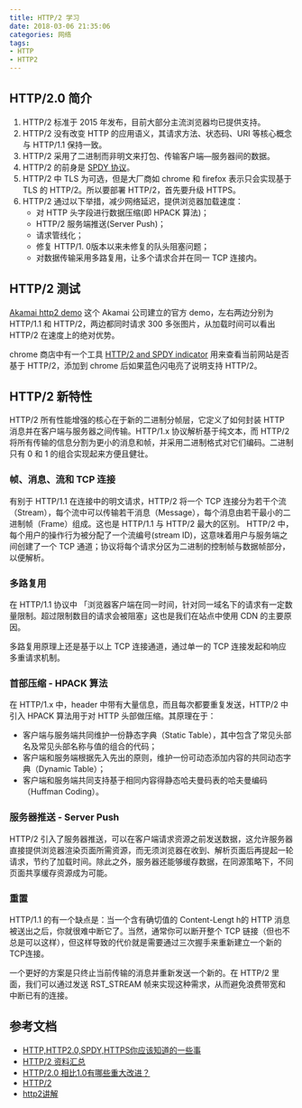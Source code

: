 ```yaml
---
title: HTTP/2 学习
date: 2018-03-06 21:35:06
categories: 网络
tags:
- HTTP
- HTTP2
---
```


## HTTP/2.0 简介

1. HTTP/2 标准于 2015 年发布，目前大部分主流浏览器均已提供支持。
2. HTTP/2 没有改变 HTTP 的应用语义，其请求方法、状态码、URI 等核心概念与 HTTP/1.1 保持一致。
3. HTTP/2 采用了二进制而非明文来打包、传输客户端—服务器间的数据。
4. HTTP/2 的前身是 [SPDY 协议](https://zh.wikipedia.org/wiki/SPDY)。
5. HTTP/2 中 TLS 为可选，但是大厂商如 chrome 和 firefox 表示只会实现基于 TLS 的 HTTP/2。所以要部署 HTTP/2，首先要升级 HTTPS。
6. HTTP/2 通过以下举措，减少网络延迟，提供浏览器加载速度：
    - 对 HTTP 头字段进行数据压缩(即 HPACK 算法)；
    - HTTP/2 服务端推送(Server Push)；
    - 请求管线化；
    - 修复 HTTP/1. 0版本以来未修复的队头阻塞问题；
    - 对数据传输采用多路复用，让多个请求合并在同一 TCP 连接内。

<!--more-->

## HTTP/2 测试

[Akamai http2 demo](https://http2.akamai.com/demo) 这个 Akamai 公司建立的官方 demo，左右两边分别为 HTTP/1.1 和 HTTP/2，两边都同时请求 300 多张图片，从加载时间可以看出 HTTP/2 在速度上的绝对优势。

chrome 商店中有一个工具 [HTTP/2 and SPDY indicator](https://chrome.google.com/webstore/detail/http2-and-spdy-indicator/mpbpobfflnpcgagjijhmgnchggcjblin) 用来查看当前网站是否基于 HTTP/2，添加到 chrome 后如果蓝色闪电亮了说明支持 HTTP/2。

## HTTP/2 新特性

HTTP/2 所有性能增强的核心在于新的二进制分帧层，它定义了如何封装 HTTP 消息并在客户端与服务器之间传输。HTTP/1.x 协议解析基于纯文本，而 HTTP/2 将所有传输的信息分割为更小的消息和帧，并采用二进制格式对它们编码。二进制只有 0 和 1 的组合实现起来方便且健壮。

### 帧、消息、流和 TCP 连接

有别于 HTTP/1.1 在连接中的明文请求，HTTP/2 将一个 TCP 连接分为若干个流（Stream），每个流中可以传输若干消息（Message），每个消息由若干最小的二进制帧（Frame）组成。这也是 HTTP/1.1 与 HTTP/2 最大的区别。 HTTP/2 中，每个用户的操作行为被分配了一个流编号(stream ID)，这意味着用户与服务端之间创建了一个 TCP 通道；协议将每个请求分区为二进制的控制帧与数据帧部分，以便解析。

### 多路复用

在 HTTP/1.1 协议中 「浏览器客户端在同一时间，针对同一域名下的请求有一定数量限制。超过限制数目的请求会被阻塞」这也是我们在站点中使用 CDN 的主要原因。

多路复用原理上还是基于以上 TCP 连接通道，通过单一的 TCP 连接发起和响应多重请求机制。

### 首部压缩 - HPACK 算法 

在 HTTP/1.x 中，header 中带有大量信息，而且每次都要重复发送，HTTP/2 中引入 HPACK 算法用于对 HTTP 头部做压缩。其原理在于：

- 客户端与服务端共同维护一份静态字典（Static Table），其中包含了常见头部名及常见头部名称与值的组合的代码；
- 客户端和服务端根据先入先出的原则，维护一份可动态添加内容的共同动态字典（Dynamic Table）；
- 客户端和服务端共同支持基于相同内容得静态哈夫曼码表的哈夫曼编码（Huffman Coding）。

### 服务器推送 - Server Push

HTTP/2 引入了服务器推送，可以在客户端请求资源之前发送数据，这允许服务器直接提供浏览器渲染页面所需资源，而无须浏览器在收到、解析页面后再提起一轮请求，节约了加载时间。除此之外，服务器还能够缓存数据，在同源策略下，不同页面共享缓存资源成为可能。

### 重置

HTTP/1.1 的有一个缺点是：当一个含有确切值的 Content-Lengt h的 HTTP 消息被送出之后，你就很难中断它了。当然，通常你可以断开整个 TCP 链接（但也不总是可以这样），但这样导致的代价就是需要通过三次握手来重新建立一个新的TCP连接。

一个更好的方案是只终止当前传输的消息并重新发送一个新的。在 HTTP/2 里面，我们可以通过发送 RST_STREAM 帧来实现这种需求，从而避免浪费带宽和中断已有的连接。

## 参考文档

- [HTTP,HTTP2.0,SPDY,HTTPS你应该知道的一些事](http://www.alloyteam.com/2016/07/httphttp2-0spdyhttps-reading-this-is-enough/#prettyPhoto)
- [HTTP/2 资料汇总](https://imququ.com/post/http2-resource.html)
- [HTTP/2.0 相比1.0有哪些重大改进？](https://www.zhihu.com/question/34074946)
- [HTTP/2](https://zh.wikipedia.org/wiki/HTTP/2)
- [http2讲解](https://ye11ow.gitbooks.io/http2-explained/)
